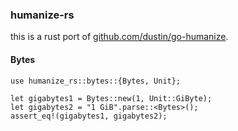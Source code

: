 ### humanize-rs
this is a rust port of [github.com/dustin/go-humanize](https://github.com/dustin/go-humanize).

#### Bytes
```
use humanize_rs::bytes::{Bytes, Unit};

let gigabytes1 = Bytes::new(1, Unit::GiByte);
let gigabytes2 = "1 GiB".parse::<Bytes>();
assert_eq!(gigabytes1, gigabytes2);
```
